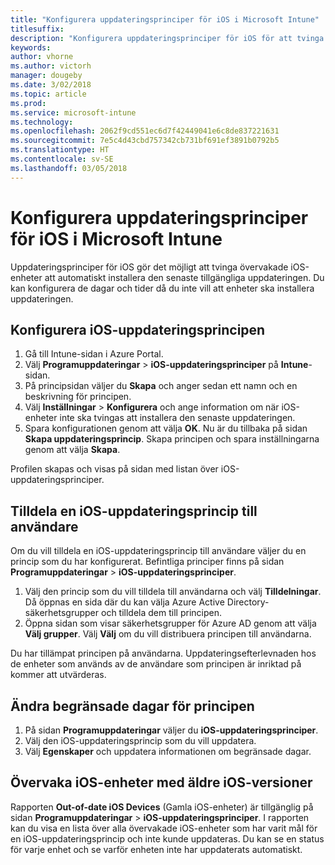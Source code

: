 ```yaml
---
title: "Konfigurera uppdateringsprinciper för iOS i Microsoft Intune"
titlesuffix: 
description: "Konfigurera uppdateringsprinciper för iOS för att tvinga övervakade iOS-enheter att automatiskt installera den senaste tillgängliga uppdateringen."
keywords: 
author: vhorne
ms.author: victorh
manager: dougeby
ms.date: 3/02/2018
ms.topic: article
ms.prod: 
ms.service: microsoft-intune
ms.technology: 
ms.openlocfilehash: 2062f9cd551ec6d7f42449041e6c8de837221631
ms.sourcegitcommit: 7e5c4d43cbd757342cb731bf691ef3891b0792b5
ms.translationtype: HT
ms.contentlocale: sv-SE
ms.lasthandoff: 03/05/2018
---
```

# <a name="configure-ios-update-policies-in-microsoft-intune"></a>Konfigurera uppdateringsprinciper för iOS i Microsoft Intune
Uppdateringsprinciper för iOS gör det möjligt att tvinga övervakade iOS-enheter att automatiskt installera den senaste tillgängliga uppdateringen. Du kan konfigurera de dagar och tider då du inte vill att enheter ska installera uppdateringen.

## <a name="configure-the-ios-update-policy"></a>Konfigurera iOS-uppdateringsprincipen
1. Gå till Intune-sidan i Azure Portal.
2. Välj **Programuppdateringar** > **iOS-uppdateringsprinciper** på **Intune**-sidan.
4. På principsidan väljer du **Skapa** och anger sedan ett namn och en beskrivning för principen.
5. Välj **Inställningar** > **Konfigurera** och ange information om när iOS-enheter inte ska tvingas att installera den senaste uppdateringen.
6. Spara konfigurationen genom att välja **OK**. Nu är du tillbaka på sidan **Skapa uppdateringsprincip**. Skapa principen och spara inställningarna genom att välja **Skapa**.

Profilen skapas och visas på sidan med listan över iOS-uppdateringsprinciper.

## <a name="assign-an-ios-update-policy-to-users"></a>Tilldela en iOS-uppdateringsprincip till användare
Om du vill tilldela en iOS-uppdateringsprincip till användare väljer du en princip som du har konfigurerat. Befintliga principer finns på sidan **Programuppdateringar** > **iOS-uppdateringsprinciper**.
1. Välj den princip som du vill tilldela till användarna och välj **Tilldelningar**. Då öppnas en sida där du kan välja Azure Active Directory-säkerhetsgrupper och tilldela dem till principen.
2. Öppna sidan som visar säkerhetsgrupper för Azure AD genom att välja **Välj grupper**. Välj **Välj** om du vill distribuera principen till användarna.

Du har tillämpat principen på användarna. Uppdateringsefterlevnaden hos de enheter som används av de användare som principen är inriktad på kommer att utvärderas.

## <a name="change-the-restricted-days-for-the-policy"></a>Ändra begränsade dagar för principen
1. På sidan **Programuppdateringar** väljer du **iOS-uppdateringsprinciper**.
2. Välj den iOS-uppdateringsprincip som du vill uppdatera.
3. Välj **Egenskaper** och uppdatera informationen om begränsade dagar.

## <a name="monitor-ios-devices-with-older-ios-versions"></a>Övervaka iOS-enheter med äldre iOS-versioner 
<!-- 1352223 -->
Rapporten **Out-of-date iOS Devices** (Gamla iOS-enheter) är tillgänglig på sidan **Programuppdateringar** > **iOS-uppdateringsprinciper**. I rapporten kan du visa en lista över alla övervakade iOS-enheter som har varit mål för en iOS-uppdateringsprincip och inte kunde uppdateras. Du kan se en status för varje enhet och se varför enheten inte har uppdaterats automatiskt.